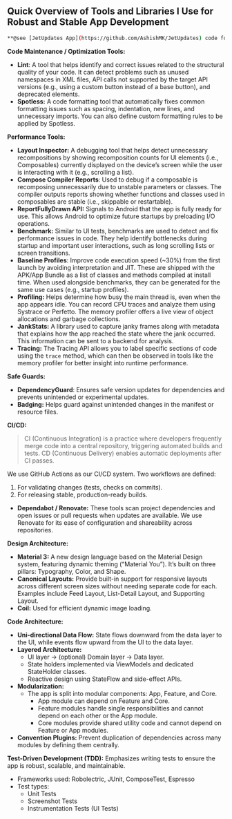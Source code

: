 

## Quick Overview of Tools and Libraries I Use for Robust and Stable App Development

```sh
**@see [JetUpdates App](https://github.com/AshishMK/JetUpdates) code for the implementation of tools and practices defined below.
```

**Code Maintenance / Optimization Tools:**
- **Lint**: A tool that helps identify and correct issues related to the structural quality of your code. It can detect problems such as unused namespaces in XML files, API calls not supported by the target API versions (e.g., using a custom button instead of a base button), and deprecated elements.
- **Spotless:** A code formatting tool that automatically fixes common formatting issues such as spacing, indentation, new lines, and unnecessary imports. You can also define custom formatting rules to be applied by Spotless.

**Performance Tools:**
- **Layout Inspector:** A debugging tool that helps detect unnecessary recompositions by showing recomposition counts for UI elements (i.e., Composables) currently displayed on the device’s screen while the user is interacting with it (e.g., scrolling a list).
- **Compose Compiler Reports**: Used to debug if a composable is recomposing unnecessarily due to unstable parameters or classes. The compiler outputs reports showing whether functions and classes used in composables are stable (i.e., skippable or restartable).
- **ReportFullyDrawn API:** Signals to Android that the app is fully ready for use. This allows Android to optimize future startups by preloading I/O operations.
- **Benchmark:** Similar to UI tests, benchmarks are used to detect and fix performance issues in code. They help identify bottlenecks during startup and important user interactions, such as long scrolling lists or screen transitions.
- **Baseline Profiles**: Improve code execution speed (~30%) from the first launch by avoiding interpretation and JIT. These are shipped with the APK/App Bundle as a list of classes and methods compiled at install time. When used alongside benchmarks, they can be generated for the same use cases (e.g., startup profiles).
- **Profiling:** Helps determine how busy the main thread is, even when the app appears idle. You can record CPU traces and analyze them using Systrace or Perfetto. The memory profiler offers a live view of object allocations and garbage collections.
- **JankStats:** A library used to capture janky frames along with metadata that explains how the app reached the state where the jank occurred. This information can be sent to a backend for analysis.
- **Tracing:** The Tracing API allows you to label specific sections of code using the `trace` method, which can then be observed in tools like the memory profiler for better insight into runtime performance.

**Safe Guards:**
- **DependencyGuard**: Ensures safe version updates for dependencies and prevents unintended or experimental updates.
- **Badging:** Helps guard against unintended changes in the manifest or resource files.

**CI/CD:**

> CI (Continuous Integration) is a practice where developers frequently
> merge code into a central repository, triggering automated builds and
> tests. CD (Continuous Delivery) enables automatic deployments after CI
> passes.

We use GitHub Actions as our CI/CD system. Two workflows are defined:
1. For validating changes (tests, checks on commits).
2. For releasing stable, production-ready builds.

- **Dependabot / Renovate:** These tools scan project dependencies and open issues or pull requests when updates are available. We use Renovate for its ease of configuration and shareability across repositories.

**Design Architecture:**
- **Material 3:** A new design language based on the Material Design system, featuring dynamic theming (“Material You”). It’s built on three pillars: Typography, Color, and Shape.
- **Canonical Layouts:** Provide built-in support for responsive layouts across different screen sizes without needing separate code for each. Examples include Feed Layout, List-Detail Layout, and Supporting Layout.
- **Coil:** Used for efficient dynamic image loading.

**Code Architecture:**
- **Uni-directional Data Flow:** State flows downward from the data layer to the UI, while events flow upward from the UI to the data layer.
- **Layered Architecture:** 
  - UI layer → (optional) Domain layer → Data layer.
  - State holders implemented via ViewModels and dedicated StateHolder classes.
  - Reactive design using StateFlow and side-effect APIs.
- **Modularization:**
  - The app is split into modular components: App, Feature, and Core.
    - App module can depend on Feature and Core.
    - Feature modules handle single responsibilities and cannot depend on each other or the App module.
    - Core modules provide shared utility code and cannot depend on Feature or App modules.
- **Convention Plugins:** Prevent duplication of dependencies across many modules by defining them centrally.

**Test-Driven Development (TDD):**
Emphasizes writing tests to ensure the app is robust, scalable, and maintainable.
- Frameworks used: Robolectric, JUnit, ComposeTest, Espresso
- Test types:
  - Unit Tests
  - Screenshot Tests
  - Instrumentation Tests (UI Tests)
